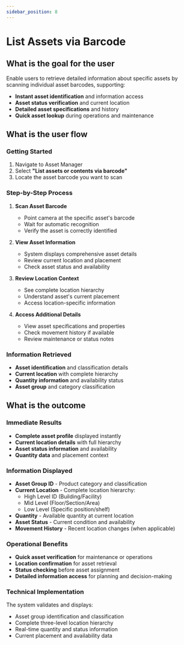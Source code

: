 ```yaml
---
sidebar_position: 8
---
```


# List Assets via Barcode

## What is the goal for the user

Enable users to retrieve detailed information about specific assets by scanning individual asset barcodes, supporting:
- **Instant asset identification** and information access
- **Asset status verification** and current location
- **Detailed asset specifications** and history
- **Quick asset lookup** during operations and maintenance

## What is the user flow

### Getting Started
1. Navigate to Asset Manager
2. Select **"List assets or contents via barcode"**
3. Locate the asset barcode you want to scan

### Step-by-Step Process
1. **Scan Asset Barcode**
   - Point camera at the specific asset's barcode
   - Wait for automatic recognition
   - Verify the asset is correctly identified

2. **View Asset Information**
   - System displays comprehensive asset details
   - Review current location and placement
   - Check asset status and availability

3. **Review Location Context**
   - See complete location hierarchy
   - Understand asset's current placement
   - Access location-specific information

4. **Access Additional Details**
   - View asset specifications and properties
   - Check movement history if available
   - Review maintenance or status notes

### Information Retrieved
- **Asset identification** and classification details
- **Current location** with complete hierarchy
- **Quantity information** and availability status
- **Asset group** and category classification

## What is the outcome

### Immediate Results
- **Complete asset profile** displayed instantly
- **Current location details** with full hierarchy
- **Asset status information** and availability
- **Quantity data** and placement context

### Information Displayed
- **Asset Group ID** - Product category and classification
- **Current Location** - Complete location hierarchy:
  - High Level ID (Building/Facility)
  - Mid Level (Floor/Section/Area)
  - Low Level (Specific position/shelf)
- **Quantity** - Available quantity at current location
- **Asset Status** - Current condition and availability
- **Movement History** - Recent location changes (when applicable)

### Operational Benefits
- **Quick asset verification** for maintenance or operations
- **Location confirmation** for asset retrieval
- **Status checking** before asset assignment
- **Detailed information access** for planning and decision-making

### Technical Implementation
The system validates and displays:
- Asset group identification and classification
- Complete three-level location hierarchy
- Real-time quantity and status information
- Current placement and availability data 